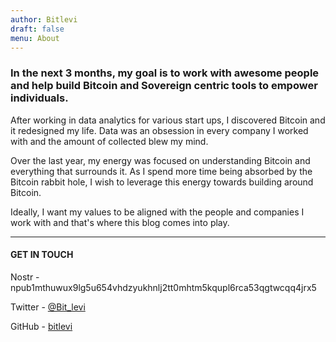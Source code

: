 ```yaml
---
author: Bitlevi
draft: false
menu: About
---
```


### In the next 3 months, my goal is to work with awesome people and help build Bitcoin and Sovereign centric tools to empower individuals.

After working in data analytics for various start ups, I discovered Bitcoin and it redesigned my life. Data was an obsession in every company I worked with and the amount of collected blew my mind.

Over the last year, my energy was focused on understanding Bitcoin and everything that surrounds it. As I spend more time being absorbed by the Bitcoin rabbit hole, I wish to leverage this energy towards building around Bitcoin.

Ideally, I want my values to be aligned with the people and companies I work with and that's where this blog comes into play.

---
#### GET IN TOUCH
Nostr - npub1mthuwux9lg5u654vhdzyukhnlj2tt0mhtm5kqupl6rca53qgtwcqq4jrx5

Twitter - [@Bit_levi](https://twitter.com/Bit_levi)

GitHub - [bitlevi](https://github.com/bitlevi)

